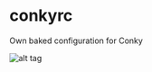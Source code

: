 # conkyrc
Own baked configuration for Conky

![alt tag](https://1.bp.blogspot.com/-9-SLjY5fyCw/WBsbU4o0pkI/AAAAAAAALuU/5HzUaWJzZ9oOP7Pfbc5-A0cO1KJ_S55mgCK4B/s1600/Screenshot%2Bfrom%2B2016-11-03%2B11-50-12.png)

